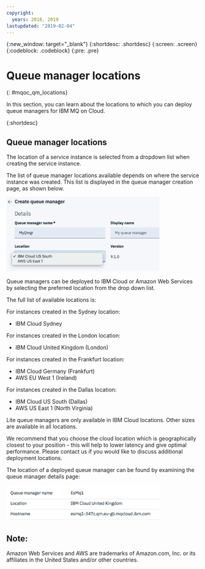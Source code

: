 ```yaml
---
copyright:
  years: 2018, 2019
lastupdated: "2019-02-04"
---
```


{:new_window: target="_blank"}
{:shortdesc: .shortdesc}
{:screen: .screen}
{:codeblock: .codeblock}
{:pre: .pre}

# Queue manager locations
{: #mqoc_qm_locations}

In this section, you can learn about the locations to which you can deploy queue managers for IBM MQ on Cloud.

{:shortdesc}

## Queue manager locations

The location of a service instance is selected from a dropdown list when creating the service instance.

The list of queue manager locations available depends on where the service instance was created. This list is displayed in the queue manager creation page, as shown below.

<img src="../images/mqoc_qm_locations.png" alt="Image showing queue manager locations" style="width:400px;"/>

Queue managers can be deployed to IBM Cloud or Amazon Web Services by selecting the preferred location from the drop down list.

The full list of available locations is:

For instances created in the Sydney location:

* IBM Cloud Sydney

For instances created in the London location:

* IBM Cloud United Kingdom (London)

For instances created in the Frankfurt location:

* IBM Cloud Germany (Frankfurt)
* AWS EU West 1 (Ireland)

For instances created in the Dallas location:

* IBM Cloud US South (Dallas)
* AWS US East 1 (North Virginia)

Lite queue managers are only available in IBM Cloud locations. Other sizes are available in all locations.

We recommend that you choose the cloud location which is geographically closest to your position -  this will help to lower latency and give optimal performance. Please contact us if you would like to discuss additional deployment locations.

The location of a deployed queue manager can be found by examining the queue manager details page:

<img src="../images/mqoc_qm_locations_qminfo.png" alt="Image showing queue manager locations" style="width:400px;"/>

## Note:

Amazon Web Services and AWS are trademarks of Amazon.com, Inc. or its affiliates in the United States and/or other countries.
